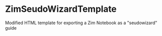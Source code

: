 # ZimSeudoWizardTemplate
Modified HTML template for exporting a Zim Notebook as a "seudowizard" guide
